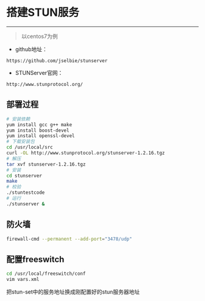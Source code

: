 # 搭建STUN服务

---

> 以centos7为例

* github地址：

```url
https://github.com/jselbie/stunserver
```

* STUNServer官网：

```url
http://www.stunprotocol.org/
```

## 部署过程

```bash
# 安装依赖
yum install gcc g++ make
yum install boost-devel
yum install openssl-devel
# 下载安装包
cd /usr/local/src
curl -OL http://www.stunprotocol.org/stunserver-1.2.16.tgz
# 解压
tar xvf stunserver-1.2.16.tgz
# 安装
cd stunserver
make
# 校验
./stuntestcode
# 运行
./stunserver &
```

## 防火墙

```bash
firewall-cmd --permanent --add-port="3478/udp"
```

## 配置freeswitch

```bash
cd /usr/local/freeswitch/conf
vim vars.xml
```

把stun-set中的服务地址换成刚配置好的stun服务器地址
